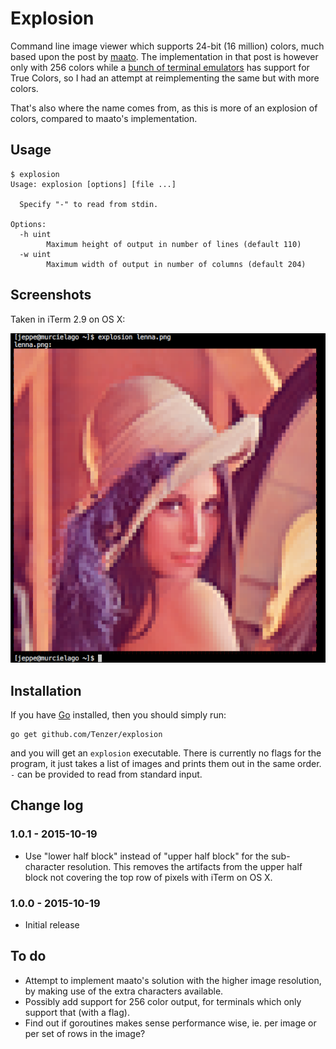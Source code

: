 # Explosion

Command line image viewer which supports 24-bit (16 million) colors, much based upon the post by [maato](http://softwarebakery.com/maato/image_in_terminal.html). The implementation in that post is however only with 256 colors while a [bunch of terminal emulators](https://gist.github.com/XVilka/8346728) has support for True Colors, so I had an attempt at reimplementing the same but with more colors.

That's also where the name comes from, as this is more of an explosion of colors, compared to maato's implementation.


## Usage

```
$ explosion
Usage: explosion [options] [file ...]

  Specify "-" to read from stdin.

Options:
  -h uint
        Maximum height of output in number of lines (default 110)
  -w uint
        Maximum width of output in number of columns (default 204)
```


## Screenshots

Taken in iTerm 2.9 on OS X:

![Lenna](screenshots/lenna.png)


## Installation

If you have [Go](https://golang.org/) installed, then you should simply run:

```
go get github.com/Tenzer/explosion
```

and you will get an `explosion` executable. There is currently no flags for the program, it just takes a list of images and prints them out in the same order. `-` can be provided to read from standard input.


## Change log

### 1.0.1 - 2015-10-19
* Use "lower half block" instead of "upper half block" for the sub-character resolution. This removes the artifacts from the upper half block not covering the top row of pixels with iTerm on OS X.

### 1.0.0 - 2015-10-19
* Initial release


## To do

* Attempt to implement maato's solution with the higher image resolution, by making use of the extra characters available.
* Possibly add support for 256 color output, for terminals which only support that (with a flag).
* Find out if goroutines makes sense performance wise, ie. per image or per set of rows in the image?
